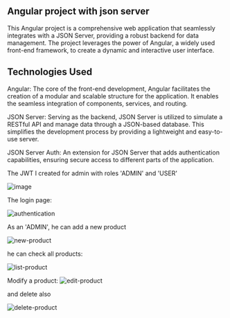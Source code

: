 ## Angular project with json server
This Angular project is a comprehensive web application that seamlessly integrates with a JSON Server, providing a robust backend for data management. The project leverages the power of Angular, a widely used front-end framework, to create a dynamic and interactive user interface.

## Technologies Used

Angular: The core of the front-end development, Angular facilitates the creation of a modular and scalable structure for the application. It enables the seamless integration of components, services, and routing.

JSON Server: Serving as the backend, JSON Server is utilized to simulate a RESTful API and manage data through a JSON-based database. This simplifies the development process by providing a lightweight and easy-to-use server.

JSON Server Auth: An extension for JSON Server that adds authentication capabilities, ensuring secure access to different parts of the application.

The JWT I created for admin with roles 'ADMIN' and 'USER' 

![image](https://github.com/user-attachments/assets/c87b4c9e-b6b1-4b4a-9d14-29c8b8ee37ad)

The login page:

![authentication](https://github.com/user-attachments/assets/3a36b860-2d8c-4ec3-82de-b54aab5478f7)

As an 'ADMIN',
he can add  a new product 

![new-product](https://github.com/user-attachments/assets/99568b27-a34c-4ae1-8ab7-af5d96791f0d)

he can check all products: 

![list-product](https://github.com/user-attachments/assets/5a4836d2-7e90-48f7-9154-211d40231bee)

Modify a product: 
![edit-product](https://github.com/user-attachments/assets/b884f1ff-b36a-49f3-b84c-c7b3bc17cae4)

and delete also 

![delete-product](https://github.com/user-attachments/assets/80270ed1-62d5-4e82-b96e-9780685ea831)








